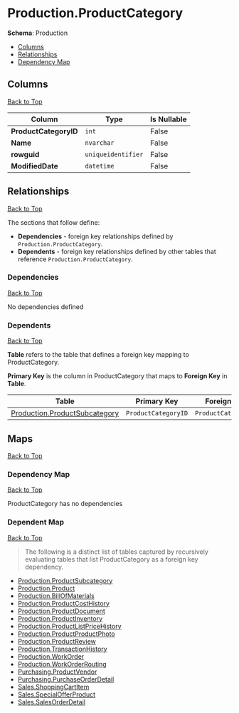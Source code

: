 # Production.ProductCategory

**Schema**: Production
* [Columns](#columns)
* [Relationships](#relationships)
* [Dependency Map](#dependency-map)

## Columns
[Back to Top](#productcategory)

Column | Type | Is Nullable
-------|------|------------
**ProductCategoryID** | `int` | False
**Name** | `nvarchar` | False
**rowguid** | `uniqueidentifier` | False
**ModifiedDate** | `datetime` | False

## Relationships
[Back to Top](#productcategory)


The sections that follow define:
* **Dependencies** - foreign key relationships defined by `Production.ProductCategory`.
* **Dependents** - foreign key relationships defined by other tables that reference `Production.ProductCategory`.

### Dependencies
[Back to Top](#productcategory)


No dependencies defined

### Dependents
[Back to Top](#productcategory)

**Table** refers to the table that defines a foreign key mapping to ProductCategory.

**Primary Key** is the column in ProductCategory that maps to **Foreign Key** in **Table**.

Table | Primary Key | Foreign Key | Foreign Key Name
------|-------------|-------------|-----------------
[Production.ProductSubcategory](./ProductSubcategory.md) | `ProductCategoryID` | `ProductCategoryID` | **FK_ProductSubcategory_ProductCategory_ProductCategoryID**

## Maps
[Back to Top](#productcategory)

### Dependency Map
[Back to Top](#productcategory)

ProductCategory has no dependencies
### Dependent Map
[Back to Top](#productcategory)

> The following is a distinct list of tables captured by recursively evaluating tables that list ProductCategory as a foreign key dependency.

* [Production.ProductSubcategory](./ProductSubcategory.md)
* [Production.Product](./Product.md)
* [Production.BillOfMaterials](./BillOfMaterials.md)
* [Production.ProductCostHistory](./ProductCostHistory.md)
* [Production.ProductDocument](./ProductDocument.md)
* [Production.ProductInventory](./ProductInventory.md)
* [Production.ProductListPriceHistory](./ProductListPriceHistory.md)
* [Production.ProductProductPhoto](./ProductProductPhoto.md)
* [Production.ProductReview](./ProductReview.md)
* [Production.TransactionHistory](./TransactionHistory.md)
* [Production.WorkOrder](./WorkOrder.md)
* [Production.WorkOrderRouting](./WorkOrderRouting.md)
* [Purchasing.ProductVendor](../Purchasing/ProductVendor.md)
* [Purchasing.PurchaseOrderDetail](../Purchasing/PurchaseOrderDetail.md)
* [Sales.ShoppingCartItem](../Sales/ShoppingCartItem.md)
* [Sales.SpecialOfferProduct](../Sales/SpecialOfferProduct.md)
* [Sales.SalesOrderDetail](./SalesOrderDetail.md)
